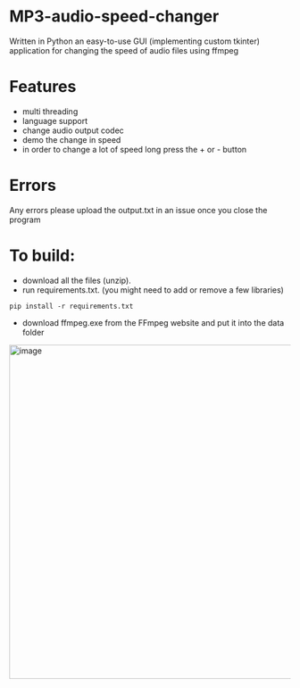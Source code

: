 # MP3-audio-speed-changer
Written in Python an easy-to-use GUI (implementing custom tkinter) application for changing the speed of audio files using ffmpeg
# Features
- multi threading
- language support
- change audio output codec
- demo the change in speed
- in order to change a lot of speed long press the + or - button
# Errors
Any errors please upload the output.txt in an issue once you close the program 
  
# To build:

- download all the files (unzip).
- run requirements.txt. (you might need to add or remove a few libraries)
```
pip install -r requirements.txt
```
- download ffmpeg.exe from the FFmpeg website and put it into the data folder
<img width="599" alt="image" src="https://github.com/10110000mh/mp3-audio-speed-changer/assets/153207589/bc51607c-1125-4561-adfe-49037a5679f2">


